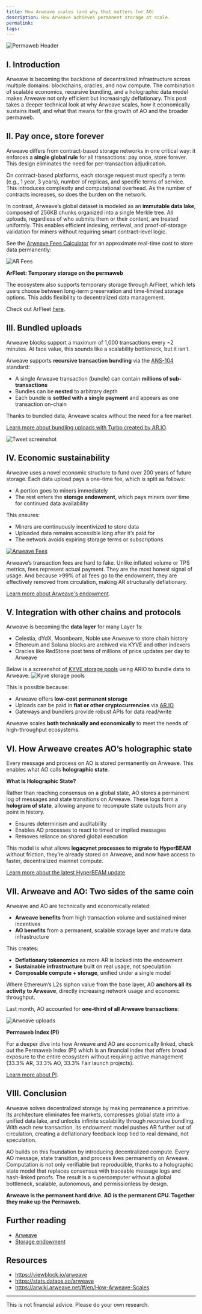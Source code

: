 ```yaml
---
title: How Arweave scales (and why that matters for AO)
description: How Arweave achieves permanent storage at scale.
permalink: 
tags:
---
```


![Permaweb Header](/static/images/arweave-scales-header.png)

## I. Introduction

Arweave is becoming the backbone of decentralized infrastructure across multiple domains: blockchains, oracles, and now compute. The combination of scalable economics, recursive bundling, and a holographic data model makes Arweave not only efficient but increasingly deflationary. This post takes a deeper technical look at why Arweave scales, how it economically sustains itself, and what that means for the growth of AO and the broader permaweb.

## II. Pay once, store forever

Arweave differs from contract-based storage networks in one critical way: it enforces a **single global rule** for all transactions: pay once, store forever. This design eliminates the need for per-transaction adjudication.

On contract-based platforms, each storage request must specify a term (e.g., 1 year, 3 years), number of replicas, and specific terms of service. This introduces complexity and computational overhead. As the number of contracts increases, so does the burden on the network.

In contrast, Arweave’s global dataset is modeled as an **immutable data lake**, composed of 256KB chunks organized into a single Merkle tree. All uploads, regardless of who submits them or their content, are treated uniformly. This enables efficient indexing, retrieval, and proof-of-storage validation for miners without requiring smart contract-level logic.

See the [Arweave Fees Calculator](https://ar-fees.arweave.net/) for an approximate real-time cost to store data permanently:

![AR Fees](/static/images/ar-fees.png)

**ArFleet: Temporary storage on the permaweb**

The ecosystem also supports temporary storage through ArFleet, which lets users choose between long-term preservation and time-limited storage options. This adds flexibility to decentralized data management.

Check out ArFleet [here](https://arfleet.arweave.net/).

## III. Bundled uploads

Arweave blocks support a maximum of 1,000 transactions every ~2 minutes. At face value, this sounds like a scalability bottleneck, but it isn’t.

Arweave supports **recursive transaction bundling** via the [ANS-104](https://github.com/ArweaveTeam/arweave-standards/blob/master/ans/ANS-104.md) standard:

- A single Arweave transaction (bundle) can contain **millions of sub-transactions**
- Bundles can be **nested** to arbitrary depth
- Each bundle is **settled with a single payment** and appears as one transaction on-chain

Thanks to bundled data, Arweave scales without the need for a fee market.

[Learn more about bundling uploads with Turbo created by AR.IO](https://docs.ardrive.io/docs/turbo/what-is-turbo.html).

<div class="tweet-container">
  <img src="https://ywf3l7fxjxdjsdyrpm3i773v44vpapkhrlel2n2323n5myhicqsa.arweave.net/xYu1_LdNxpkPEXs2j_915yrwPUeKyL03W9bb1mDoFCQ" alt="Tweet screenshot"></div>
  
## IV. Economic sustainability

Arweave uses a novel economic structure to fund over 200 years of future storage. Each data upload pays a one-time fee, which is split as follows:

- A portion goes to miners immediately
- The rest enters the **storage endowment**, which pays miners over time for continued data availability

This ensures:

- Miners are continuously incentivized to store data
- Uploaded data remains accessible long after it’s paid for
- The network avoids expiring storage terms or subscriptions

<div class="tweet-container">
  <a href="https://x.com/allquantor/status/1901747821277044951">
    <img src="/static/images/fees-tweet.png" alt="Arweave Fees">
  </a>
</div>

Arweave’s transaction fees are hard to fake. Unlike inflated volume or TPS metrics, fees represent actual payment. They are the most honest signal of usage. And because >99% of all fees go to the endowment, they are effectively removed from circulation, making AR structurally deflationary.

[Learn more about Arweave's endowment](storage-endowment-explained.md).

## V. Integration with other chains and protocols

Arweave is becoming the **data layer** for many Layer 1s:

- Celestia, dYdX, Moonbeam, Noble use Arweave to store chain history
- Ethereum and Solana blocks are archived via KYVE and other indexers
- Oracles like RedStone post tens of millions of price updates per day to Arweave

Below is a screenshot of [KYVE storage pools](https://app.kyve.network/#/pools) using ARIO to bundle data to Arweave:
![Kyve storage pools](/static/images/kyve.png)

This is possible because:

- Arweave offers **low-cost permanent storage**
- Uploads can be paid in **fiat or other cryptocurrencies** via [AR.IO](https://x.com/ar_io_network)
- Gateways and bundlers provide robust APIs for data read/write

Arweave scales **both technically and economically** to meet the needs of high-throughput ecosystems.

## VI. How Arweave creates AO’s holographic state

Every message and process on AO is stored permanently on Arweave. This enables what AO calls **holographic state**.

**What Is Holographic State?**

Rather than reaching consensus on a global state, AO stores a permanent log of messages and state transitions on Arweave. These logs form a **hologram of state**, allowing anyone to recompute state outputs from any point in history.

- Ensures determinism and auditability
- Enables AO processes to react to timed or implied messages
- Removes reliance on shared global execution

This model is what allows **legacynet processes to migrate to HyperBEAM** without friction, they’re already stored on Arweave, and now have access to faster, decentralized mainnet compute.

[Learn more about the latest HyperBEAM update](hyperbeam-milestone-3.md).

## VII. Arweave and AO: Two sides of the same coin

Arweave and AO are technically and economically related:

- **Arweave benefits** from high transaction volume and sustained miner incentives
- **AO benefits** from a permanent, scalable storage layer and mature data infrastructure

This creates:

- **Deflationary tokenomics** as more AR is locked into the endowment
- **Sustainable infrastructure** built on real usage, not speculation
- **Composable compute + storage**, unified under a single model

Where Ethereum’s L2s siphon value from the base layer, AO **anchors all its activity to Arweave**, directly increasing network usage and economic throughput.

Last month, AO accounted for **one-third of all Arweave transactions**:

![Arweave uploads](/static/images/arweave-tx.png)

**Permaweb Index (PI)**

For a deeper dive into how Arweave and AO are economically linked, check out the Permaweb Index (PI) which is an financial index that offers broad exposure to the entire ecosystem without requiring active management (33.3% AR, 33.3% AO, 33.3% Fair launch projects).

[Learn more about PI](permaweb-index.md).

## VIII. Conclusion

Arweave solves decentralized storage by making permanence a primitive. Its architecture eliminates fee markets, compresses global state into a unified data lake, and unlocks infinite scalability through recursive bundling. With each new transaction, its endowment model pushes AR further out of circulation, creating a deflationary feedback loop tied to real demand, not speculation.

AO builds on this foundation by introducing decentralized compute. Every AO message, state transition, and process lives permanently on Arweave. Computation is not only verifiable but reproducible, thanks to a holographic state model that replaces consensus with traceable message logs and hash-linked proofs. The result is a supercomputer without a global bottleneck, scalable, autonomous, and permissionless by design.

**Arweave is the permanent hard drive. AO is the permanent CPU. Together they make up the Permaweb.**

## Further reading

- [Arweave](reference/arweave.md)
- [Storage endowment](storage-endowment-explained.md)

## Resources

- https://viewblock.io/arweave
- https://stats.dataos.so/arweave
- https://arwiki.arweave.net/#/en/How-Arweave-Scales

---

This is not financial advice. Please do your own research.
